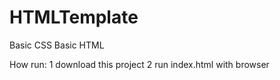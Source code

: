 # HTMLTemplate
Basic CSS
Basic HTML

How run:
1 download this project 
2 run index.html with browser
